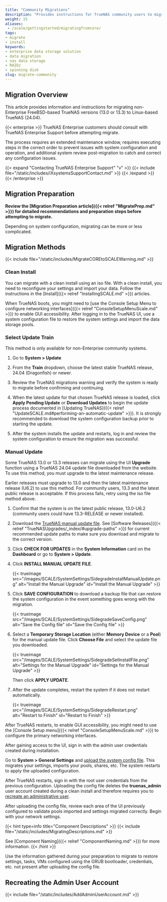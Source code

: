 ```yaml
---
title: "Community Migrations"
description: "Provides instructions for TrueNAS community users to migrate from FreeBSD- to Linux-based TrueNAS versions. Migration methods include using an ISO or manual update file."
weight: 15
aliases:
 - /scale/gettingstarted/migratingfromcore/
tags:
- migrate
- install
keywords:
- enterprise data storage solution
- data migration
- nas data storage
- RAIDz
- spinning disk
slug: migrate-community
---
```


## Migration Overview

This article provides information and instructions for migrating non-Enterprise FreeBSD-based TrueNAS versions (13.0 or 13.3) to Linux-based TrueNAS (24.04).

{{< enterprise >}}
TrueNAS Enterprise customers should consult with TrueNAS Enterprise Support before attempting migrate.

The process requires an extended maintenance window, requires executing steps in the correct order to prevent issues with system configuration and operation, and additional system review post-migration to catch and correct any configuration issues.

{{< expand "Contacting TrueNAS Enterprise Support" "v" >}}
{{< include file="/static/includes/iXsystemsSupportContact.md" >}}
{{< /expand >}}
{{< /enterprise >}}

## Migration Preparation

**Review the [Migration Preparation article]({{< relref "MigratePrep.md" >}}) for detailed recommendations and preparation steps before attempting to migrate.**

Depending on system configuration, migrating can be more or less complicated.

## Migration Methods

{{< include file="/static/includes/MigrateCOREtoSCALEWarning.md" >}}

### Clean Install
You can migrate with a clean install using an <file>iso</file> file.
With a clean install, you need to reconfigure your settings and import your data.
Follow the instructions in the [Install]({{< relref "InstallingSCALE.md" >}}) articles.

When TrueNAS boots, you might need to [use the Console Setup Menu to configure networking interfaces]({{< relref "ConsoleSetupMenuScale.md" >}}) to enable GUI accessibility.
After logging in to the TrueNAS UI, use a system configuration file to restore the system settings and import the data storage pools.

### Select Update Train

This method is only available for non-Enterprise community systems.

1. Go to **System > Update**

2. From the **Train** dropdown, choose the latest stable TrueNAS release, 24.04 (Dragonfish) or newer.

3. Review the TrueNAS migrations warning and verify the system is ready to migrate before confirming and continuing.

4. When the latest update for that chosen TrueNAS release is loaded, click **Apply Pending Update** or **Download Updates** to begin the update process documented in [Updating TrueNAS]({{< relref "UpdateSCALE.md#performing-an-automatic-update" >}}).
   It is strongly recommended to download the system configuration backup prior to starting the update.

5. After the system installs the update and restarts, log in and review the system configuration to ensure the migration was successful.

### Manual Update
Some TrueNAS 13.0 or 13.3 releases can migrate using the UI **Upgrade** function using a TrueNAS 24.04 update file downloaded from the website.
To use this method, you must upgrade to the latest maintenance release.

Earlier releases must upgrade to 13.0 and then the latest maintenance release (U6.2) to use this method.
For community users, 13.3 and the latest public release is acceptable.
If this process fails, retry using the iso file method above.

1. Confirm that the system is on the latest public release, 13.0-U6.2 (community users could have 13.3-RELEASE or newer installed).

2. Download the [TrueNAS manual update file](https://www.truenas.com/download-truenas-scale/).
   See [Software Releases]({{< relref "TrueNASUpgrades/_index/#upgrade-paths" >}}) for current recommended update paths to make sure you download and migrate to the correct version.

3. Click **CHECK FOR UPDATES** in the **System Information** card on the **Dashboard** or go to **System > Update**.

4. Click **INSTALL MANUAL UPDATE FILE**.

   {{< trueimage src="/images/SCALE/SystemSettings/SidegradeInstallManualUpdate.png" alt="Install the Manual Upgrade" id="Install the Manual Upgrade" >}}

5. Click **SAVE CONFIGURATION** to download a backup file that can restore the system configuration in the event something goes wrong with the migration.

   {{< trueimage src="/images/SCALE/SystemSettings/SidegradeSaveConfig.png" alt="Save the Config file" id="Save the Config file" >}}

6. Select a **Temporary Storage Location** (either **Memory Device** or a **Pool**) for the manual update file.
   Click **Choose File** and select the update file you downloaded.

   {{< trueimage src="/images/SCALE/SystemSettings/SidegradeSetInstallFile.png" alt="Settings for the Manual Upgrade" id="Settings for the Manual Upgrade" >}}

   Then click **APPLY UPDATE**.

7. After the update completes, restart the system if it does not restart automatically.

   {{< trueimage src="/images/SCALE/SystemSettings/SidegradeRestart.png" alt="Restart to Finish" id="Restart to Finish" >}}

After TrueNAS restarts, to enable GUI accessibility, you might need to use the [Console Setup menu]({{< relref "ConsoleSetupMenuScale.md" >}}) to configure the primary networking interfaces.

After gaining access to the UI, sign in with the admin user credentials created during installation.

Go to **System > General Settings** and [upload the system config file](/scale/scaletutorials/systemsettings/general/managesysconfigscale/#uploading-the-file).
This migrates your settings, imports your pools, shares, etc.
The system restarts to apply the uploaded configuration.

After TrueNAS restarts, sign in with the root user credentials from the previous configuration.
Uploading the config file deletes the **truenas_admin** user account created during a clean install and therefore requires you to [recreate an administrative user](#recreating-the-admin-user-account).

After uploading the config file, review each area of the UI previously configured to validate pools imported and settings migrated correctly. Begin with your network settings.

{{< hint type=info title="Component Descriptions" >}}
{{< include file="/static/includes/MigratingDescriptions.md" >}}

See [Component Naming]({{< relref "ComponentNaming.md" >}}) for more information.
{{< /hint >}}

Use the information gathered during your preparation to migrate to restore settings, tasks, VMs configured using the GRUB bootloader, credentials, etc. not present after uploading the config file.

## Recreating the Admin User Account

{{< include file="/static/includes/AddAdminUserAccount.md" >}}
